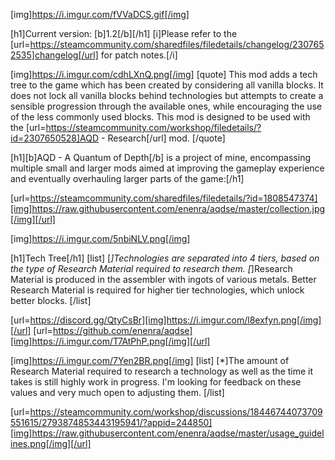 [img]https://i.imgur.com/fVVaDCS.gif[/img]

[h1]Current version: [b]1.2[/b][/h1]
[i]Please refer to the [url=https://steamcommunity.com/sharedfiles/filedetails/changelog/2307652535]changelog[/url] for patch notes.[/i]

[img]https://i.imgur.com/cdhLXnQ.png[/img]
[quote]
This mod adds a tech tree to the game which has been created by considering all vanilla blocks. It does not lock all vanilla blocks behind technologies but attempts to create a sensible progression through the available ones, while encouraging the use of the less commonly used blocks. This mod is designed to be used with the [url=https://steamcommunity.com/workshop/filedetails/?id=2307650528]AQD - Research[/url] mod.
[/quote]

[h1][b]AQD - A Quantum of Depth[/b] is a project of mine, encompassing multiple small and larger mods aimed at improving the gameplay experience and eventually overhauling larger parts of the game:[/h1]

[url=https://steamcommunity.com/sharedfiles/filedetails/?id=1808547374][img]https://raw.githubusercontent.com/enenra/aqdse/master/collection.jpg[/img][/url]


[img]https://i.imgur.com/5nbiNLV.png[/img]

[h1]Tech Tree[/h1]
[list]
[*]Technologies are separated into 4 tiers, based on the type of Research Material required to research them.
[*]Research Material is produced in the assembler with ingots of various metals. Better Research Material is required for higher tier technologies, which unlock better blocks.
[/list]


[url=https://discord.gg/QtyCsBr][img]https://i.imgur.com/l8exfyn.png[/img][/url]
[url=https://github.com/enenra/aqdse][img]https://i.imgur.com/T7AtPhP.png[/img][/url]

[img]https://i.imgur.com/7Yen2BR.png[/img]
[list]
[*]The amount of Research Material required to research a technology as well as the time it takes is still highly work in progress. I'm looking for feedback on these values and very much open to adjusting them.
[/list]

[url=https://steamcommunity.com/workshop/discussions/18446744073709551615/2793874853443195941/?appid=244850][img]https://raw.githubusercontent.com/enenra/aqdse/master/usage_guidelines.png[/img][/url]